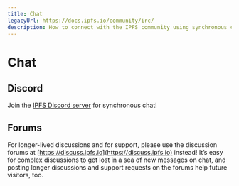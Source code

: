 ```yaml
---
title: Chat
legacyUrl: https://docs.ipfs.io/community/irc/
description: How to connect with the IPFS community using synchronous chat.
---
```


# Chat

## Discord

Join the [IPFS Discord server](https://discord.com/invite/KKucsCpZmY) for synchronous chat!

## Forums

For longer-lived discussions and for support, please use the discussion forums at [https://discuss.ipfs.io](https://discuss.ipfs.io) instead! It’s easy for complex discussions to get lost in a sea of new messages on chat, and posting longer discussions and support requests on the forums help future visitors, too.
